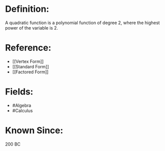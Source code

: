 

# Definition:
A quadratic function is a polynomial function of degree 2, where the highest power of the variable is 2.

# Reference:
- [[Vertex Form]]
- [[Standard Form]]
- [[Factored Form]]

# Fields: 
- #Algebra
- #Calculus

# Known Since:
200 BC

